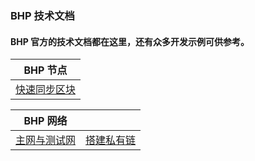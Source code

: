 ### BHP 技术文档

#### BHP 官方的技术文档都在这里，还有众多开发示例可供参考。

| BHP 节点                           |
| ---------------------------------- |
| [快速同步区块](node/syncblocks.md) |

| BHP 网络                           |                                        |
| ---------------------------------- | -------------------------------------- |
| [主网与测试网](network/network.md) | [搭建私有链](network/private-chain.md) |

<link href="index.css" rel="stylesheet" />